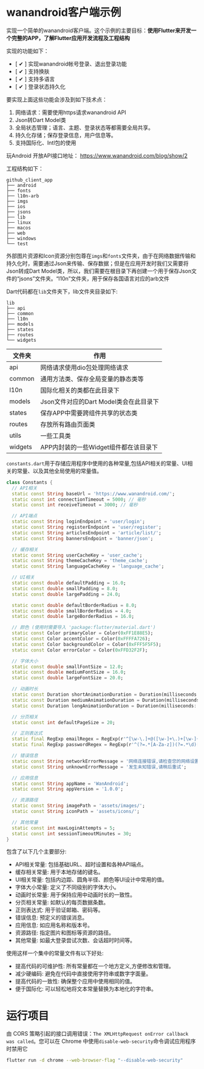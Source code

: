 # wanandroid客户端示例
实现一个简单的wanandroid客户端。这个示例的主要目标：**使用Flutter来开发一个完整的APP，了解Flutter应用开发流程及工程结构**

实现的功能如下：
- [ ✔ ] 实现wanandroid帐号登录、退出登录功能
- [ ✔ ] 支持换肤
- [ ✔ ] 支持多语言
- [ ✔ ] 登录状态持久化

要实现上面这些功能会涉及到如下技术点：
1. 网络请求：需要使用https请求wanandroid API
2. Json转Dart Model类
3. 全局状态管理；语言、主题、登录状态等都需要全局共享。
4. 持久化存储；保存登录信息，用户信息等。
5. 支持国际化、Intl包的使用

玩Android 开放API接口地址： https://www.wanandroid.com/blog/show/2

工程结构如下：
```agsl
github_client_app
├── android
├── fonts
├── l10n-arb
├── imgs
├── ios
├── jsons
├── lib
├── linux
├── macos
├── web
├── windows
└── test
```

外部图片资源和Icon资源分别包尊在`imgs`和`fonts`文件夹，由于在网络数据传输和持久化时，需要通过Json来传输、保存数据；但是在应用开发时我们又需要将Json转成Dart Model类，所以，我们需要在根目录下再创建一个用于保存Json文件的“jsons”文件夹。“l10n”文件夹，用于保存各国语言对应的arb文件

Dart代码都在`lib`文件夹下，lib文件夹目录如下:
```agsl
lib
├── api
├── common
├── l10n
├── models
├── states
├── routes
└── widgets
```

| 文件夹     | 作用                                                 |
|---------| ---------------------------------------------------- |
| api     |  网络请求使用dio包处理网络请求                                                    |
| common  | 通用方法类、保存全局变量的静态类等 |
| l10n    | 国际化相关的类都在此目录下                            |
| models  | Json文件对应的Dart Model类会在此目录下                |
| states  | 保存APP中需要跨组件共享的状态类                       |
| routes  | 存放所有路由页面类                                    |
| utils   |    一些工具类                                          |
| widgets | APP内封装的一些Widget组件都在该目录下                 |

`constants.dart`用于存储应用程序中使用的各种常量,包括API相关的常量、UI相关的常量、以及其他全局使用的常量值。

```dart
class Constants {
  // API相关
  static const String baseUrl = 'https://www.wanandroid.com/';
  static const int connectionTimeout = 5000; // 毫秒
  static const int receiveTimeout = 3000; // 毫秒

  // API端点
  static const String loginEndpoint = 'user/login';
  static const String registerEndpoint = 'user/register';
  static const String articlesEndpoint = 'article/list/';
  static const String bannersEndpoint = 'banner/json';

  // 缓存相关
  static const String userCacheKey = 'user_cache';
  static const String themeCacheKey = 'theme_cache';
  static const String languageCacheKey = 'language_cache';

  // UI相关
  static const double defaultPadding = 16.0;
  static const double smallPadding = 8.0;
  static const double largePadding = 24.0;

  static const double defaultBorderRadius = 8.0;
  static const double smallBorderRadius = 4.0;
  static const double largeBorderRadius = 16.0;

  // 颜色 (使用时需要导入 'package:flutter/material.dart')
  static const Color primaryColor = Color(0xFF1E88E5);
  static const Color accentColor = Color(0xFFFFA726);
  static const Color backgroundColor = Color(0xFFF5F5F5);
  static const Color errorColor = Color(0xFFD32F2F);

  // 字体大小
  static const double smallFontSize = 12.0;
  static const double mediumFontSize = 16.0;
  static const double largeFontSize = 20.0;

  // 动画时长
  static const Duration shortAnimationDuration = Duration(milliseconds: 200);
  static const Duration mediumAnimationDuration = Duration(milliseconds: 300);
  static const Duration longAnimationDuration = Duration(milliseconds: 500);

  // 分页相关
  static const int defaultPageSize = 20;

  // 正则表达式
  static final RegExp emailRegex = RegExp(r'^[\w-\.]+@([\w-]+\.)+[\w-]{2,4}$');
  static final RegExp passwordRegex = RegExp(r'^(?=.*[A-Za-z])(?=.*\d)[A-Za-z\d]{8,}$');

  // 错误信息
  static const String networkErrorMessage = '网络连接错误,请检查您的网络设置';
  static const String unknownErrorMessage = '发生未知错误,请稍后重试';

  // 应用信息
  static const String appName = 'WanAndroid';
  static const String appVersion = '1.0.0';

  // 资源路径
  static const String imagePath = 'assets/images/';
  static const String iconPath = 'assets/icons/';

  // 其他常量
  static const int maxLoginAttempts = 5;
  static const int sessionTimeoutMinutes = 30;
}
```

包含了以下几个主要部分:

- API相关常量: 包括基础URL、超时设置和各种API端点。
- 缓存相关常量: 用于本地存储的键名。
- UI相关常量: 包括内边距、圆角半径、颜色等UI设计中常用的值。
- 字体大小常量: 定义了不同级别的字体大小。
- 动画时长常量: 用于保持应用中动画时长的一致性。
- 分页相关常量: 如默认的每页数据条数。
- 正则表达式: 用于验证邮箱、密码等。
- 错误信息: 预定义的错误消息。
- 应用信息: 如应用名称和版本号。
- 资源路径: 指定图片和图标等资源的路径。
- 其他常量: 如最大登录尝试次数、会话超时时间等。

使用这样一个集中的常量文件有以下好处:

- 提高代码的可维护性: 所有常量都在一个地方定义,方便修改和管理。
- 减少硬编码: 避免在代码中直接使用字符串或数字字面量。
- 提高代码的一致性: 确保整个应用中使用相同的值。
- 便于国际化: 可以轻松地将文本常量替换为本地化的字符串。

# 运行项目

由 CORS 策略引起的接口调用错误：`The XMLHttpRequest onError callback was called`。您可以在 Chrome 中使用`disable-web-security`命令调试应用程序时禁用它
```bash
flutter run -d chrome --web-browser-flag "--disable-web-security"
```